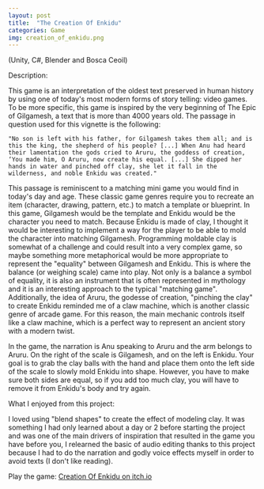 ```yaml
---
layout: post
title:  "The Creation Of Enkidu"
categories: Game
img: creation_of_enkidu.png
---
```

(Unity, C#, Blender and Bosca Ceoil)

Description:

This game is an interpretation of the oldest text preserved in human history by using one of today's most modern forms of story telling: video games. To be more specific, this game is inspired by the very beginning of The Epic of Gilgamesh, a text that is more than 4000 years old. The passage in question used for this vignette is the following:

    "No son is left with his father, for Gilgamesh takes them all; and is this the king, the shepherd of his people? [...] When Anu had heard their lamentation the gods cried to Aruru, the goddess of creation, ‘You made him, O Aruru, now create his equal. [...] She dipped her hands in water and pinched off clay, she let it fall in the wilderness, and noble Enkidu was created."

This passage is reminiscent to a matching mini game you would find in today's day and age. These classic game genres require you to recreate an item (character, drawing, pattern, etc.) to match a template or blueprint. In this game, Gilgamesh would be the template and Enkidu would be the character you need to match. Because Enkidu is made of clay, I thought it would be interesting to implement a way for the player to be able to mold the character into matching Gilgamesh. Programming moldable clay is somewhat of a challenge and could result into a very complex game, so maybe something more metaphorical would be more appropriate to represent the "equality" between Gilgamesh and Enkidu. This is where the balance (or weighing scale) came into play. Not only is a balance a symbol of equality, it is also an instrument that is often represented in mythology and it is an interesting approach to the typical "matching game". Additionally, the idea of Aruru, the godesse of creation, "pinching the clay" to create Enkidu reminded me of a claw machine, which is another classic genre of arcade game. For this reason, the main mechanic controls itself like a claw machine, which is a perfect way to represent an ancient story with a modern twist.

In the game, the narration is Anu speaking to Aruru and the arm belongs to Aruru. On the right of the scale is Gilgamesh, and on the left is Enkidu. Your goal is to grab the clay balls with the hand and place them onto the left side of the scale to slowly mold Enkidu into shape. However, you have to make sure both sides are equal, so if you add too much clay, you will have to remove it from Enkidu's body and try again.

What I enjoyed from this project:

I loved using "blend shapes" to create the effect of modeling clay. It was something I had only learned about a day or 2 before starting the project and was one of the main drivers of inspiration that resulted in the game you have before you, I relearned the basic of audio editing thanks to this project because I had to do the narration and godly voice effects myself in order to avoid texts (I don't like reading).

Play the game: [Creation Of Enkidu on itch.io](https://roseduf.itch.io/creation-of-enkidu)